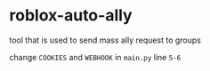 # roblox-auto-ally
tool that is used to send mass ally request to groups


change `COOKIES` and `WEBHOOK` in `main.py` line `5-6` 
